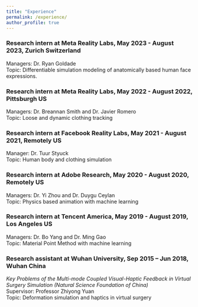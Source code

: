 ```yaml
---
title: "Experience"
permalink: /experience/
author_profile: true
---
```

### Research intern at Meta Reality Labs, May 2023 - August 2023, Zurich Switzerland
Managers: Dr. Ryan Goldade<br/>
Topic: Differentiable simulation modeling of anatomically based human face expressions.

### Research intern at Meta Reality Labs, May 2022 - August 2022, Pittsburgh US
Managers: Dr. Breannan Smith and Dr. Javier Romero <br/>
Topic: Loose and dynamic clothing tracking

### Research intern at Facebook Reality Labs, May 2021 - August 2021, Remotely US
Manager: Dr. Tuur Styuck <br/>
Topic: Human body and clothing simulation

### Research intern at Adobe Research, May 2020 - August 2020, Remotely US
Managers: Dr. Yi Zhou and Dr. Duygu Ceylan <br/>
Topic: Physics based animation with machine learning


### Research intern at Tencent America, May 2019 - August 2019, Los Angeles US
Managers: Dr. Bo Yang and Dr. Ming Gao <br/>
Topic: Material Point Method with machine learning

### Research assistant at Wuhan University, Sep 2015 – Jun 2018, Wuhan China
*Key Problems of the Multi-mode Coupled Visual-Haptic Feedback in Virtual Surgery Simulation (Natural Science Foundation of China)* <br/>
Supervisor: Professor Zhiyong Yuan <br/>
Topic: Deformation simulation and haptics in virtual surgery
